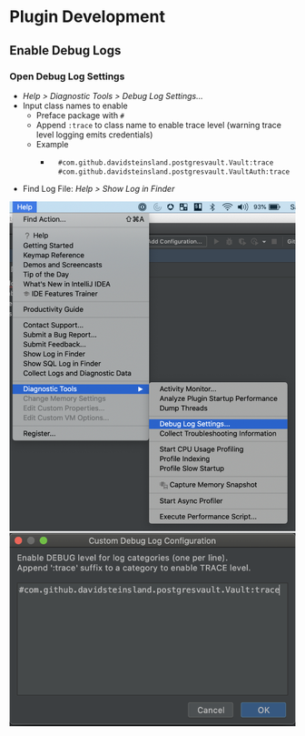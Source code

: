 # Plugin Development


## Enable Debug Logs
### Open Debug Log Settings
* *Help > Diagnostic Tools > Debug Log Settings...*
* Input class names to enable 
    * Preface package with `#`
    * Append `:trace` to class name to enable trace level (warning trace level logging emits credentials)
    * Example  
        * ```
            #com.github.davidsteinsland.postgresvault.Vault:trace
            #com.github.davidsteinsland.postgresvault.VaultAuth:trace
          ```
* Find Log File: *Help > Show Log in Finder*

![Debug Log Settings](./img/Debug%20Log%20Settings.png)
![Configure](./img/Configure%20Debug%20Logs.png)
